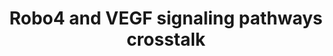 ---
annotations:
- id: PW:0000004
  parent: regulatory pathway
  type: Pathway Ontology
  value: regulatory pathway
- id: PW:0000204
  parent: signaling pathway
  type: Pathway Ontology
  value: Notch signaling pathway
- id: PW:0000004
  parent: regulatory pathway
  type: Pathway Ontology
  value: regulatory pathway
- id: PW:0000204
  parent: signaling pathway
  type: Pathway Ontology
  value: Notch signaling pathway
authors:
- Khanspers
- Eweitz
description: This pathway is based on Figure 2 of "Robo4" (http://www.ncbi.nlm.nih.gov/pmc/articles/PMC2637482/).
  The gene Robo4 plays a role in regulating vascular stability in mice. Robo4 inhibits
  the gene Notch1, which regulates tip cell formation, in order to create more tip
  cells. Robo4 also inhibits cell migration, decreasing vessel complexity. The combination
  of Slit2 and Robo4 inhibits the activation of Src by VEGF-165 and VEGFR2. This inhibition
  reduces vascular leakage of Evans Blue from retinal blood vessels. More experimentation
  is necessary to determine whether Robo4 will inhibit other members of the Src family.   Proteins
  on this pathway have targeted assays available via the [https://assays.cancer.gov/available_assays?wp_id=WP3943
  CPTAC Assay Portal]
last-edited: 2021-05-22
organisms:
- Homo sapiens
redirect_from:
- /index.php/Pathway:WP3943
- /instance/WP3943
revision: null
schema-jsonld:
- '@context': https://schema.org/
  '@id': https://wikipathways.github.io/pathways/WP3943.html
  '@type': Dataset
  creator:
    '@type': Organization
    name: WikiPathways
  description: This pathway is based on Figure 2 of "Robo4" (http://www.ncbi.nlm.nih.gov/pmc/articles/PMC2637482/).
    The gene Robo4 plays a role in regulating vascular stability in mice. Robo4 inhibits
    the gene Notch1, which regulates tip cell formation, in order to create more tip
    cells. Robo4 also inhibits cell migration, decreasing vessel complexity. The combination
    of Slit2 and Robo4 inhibits the activation of Src by VEGF-165 and VEGFR2. This
    inhibition reduces vascular leakage of Evans Blue from retinal blood vessels.
    More experimentation is necessary to determine whether Robo4 will inhibit other
    members of the Src family.   Proteins on this pathway have targeted assays available
    via the [https://assays.cancer.gov/available_assays?wp_id=WP3943 CPTAC Assay Portal]
  keywords:
  - KDR
  - RAC1
  - ROBO4
  - SLIT2
  - SRC
  - VEGFA
  license: CC0
  name: Robo4 and VEGF signaling pathways crosstalk
seo: CreativeWork
title: Robo4 and VEGF signaling pathways crosstalk
wpid: WP3943
---
